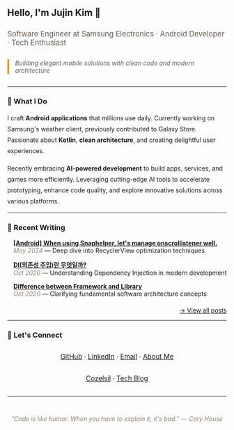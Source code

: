 ## Hello, I'm Jujin Kim 👋

<p style="font-size: 1.2em; color: #665c54; margin: 1.5em 0;">
Software Engineer at Samsung Electronics · Android Developer · Tech Enthusiast
</p>

<blockquote style="font-style: italic; border-left: 4px solid #d79921; padding-left: 1em; margin: 2em 0;">
Building elegant mobile solutions with clean code and modern architecture
</blockquote>

---

### 📱 What I Do

<p style="line-height: 1.8;">
I craft <strong>Android applications</strong> that millions use daily. Currently working on Samsung's weather client, previously contributed to Galaxy Store. Passionate about <strong>Kotlin</strong>, <strong>clean architecture</strong>, and creating delightful user experiences.
</p>

<p style="line-height: 1.8;">
Recently embracing <strong>AI-powered development</strong> to build apps, services, and games more efficiently. Leveraging cutting-edge AI tools to accelerate prototyping, enhance code quality, and explore innovative solutions across various platforms.
</p>

---

### 📝 Recent Writing

<div style="margin-left: 1em;">

**[[Android] When using Snaphelper, let's manage onscrollistener well.](/posts/2024/blog-jujinkim-com-437/)**  
<span style="color: #928374;">*May 2024*</span> — Deep dive into RecyclerView optimization techniques

**[DI(의존성 주입)란 무엇일까?](/posts/2020/what-is-di.ko/)**  
<span style="color: #928374;">*Oct 2020*</span> — Understanding Dependency Injection in modern development

**[Difference between Framework and Library](/posts/2020/difference-framework-library/)**  
<span style="color: #928374;">*Oct 2020*</span> — Clarifying fundamental software architecture concepts

</div>

<p style="text-align: right; margin-top: 1.5em;">
<a href="/posts/">→ View all posts</a>
</p>

---

### 🔗 Let's Connect

<p style="text-align: center; font-size: 1.1em; margin: 2em 0;">
<a href="https://github.com/jujinkim">GitHub</a> · 
<a href="https://linkedin.com/in/jujinkim">LinkedIn</a> · 
<a href="mailto:jujin@jujinkim.com">Email</a> · 
<a href="/about/">About Me</a>
</p>

<p style="text-align: center; font-size: 1.1em; margin: 0 0 2em 0;">
<a href="https://cozelsil.com">Cozelsil</a> · 
<a href="https://blog.jujinkim.com">Tech Blog</a>
</p>

---

<p style="text-align: center; font-style: italic; color: #928374; margin-top: 3em;">
"Code is like humor. When you have to explain it, it's bad." — Cory House
</p>